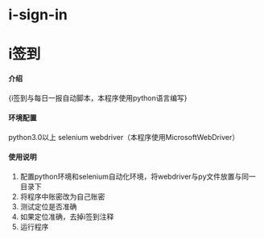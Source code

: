 # i-sign-in
# i签到

#### 介绍
{i签到与每日一报自动脚本，本程序使用python语言编写}

#### 环境配置
python3.0以上
selenium
webdriver（本程序使用MicrosoftWebDriver）



#### 使用说明

1.  配置python环境和selenium自动化环境，将webdriver与py文件放置与同一目录下
2.  将程序中账密改为自己账密
3.  测试定位是否准确
4.  如果定位准确，去掉i签到注释
5.  运行程序
